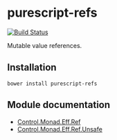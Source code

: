 # purescript-refs

[![Build Status](https://travis-ci.org/purescript/purescript-refs.svg?branch=master)](https://travis-ci.org/purescript/purescript-refs)

Mutable value references.

## Installation

```
bower install purescript-refs
```

## Module documentation

- [Control.Monad.Eff.Ref](docs/Control.Monad.Eff.Ref.md)
- [Control.Monad.Eff.Ref.Unsafe](docs/Control.Monad.Eff.Ref.Unsafe.md)
